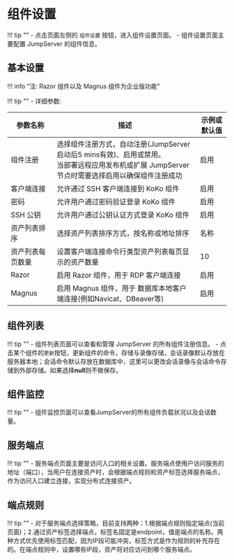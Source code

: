 # 组件设置
!!! tip ""
    - 点击页面左侧的 `组件设置` 按钮，进入组件设置页面。
    - 组件设置页面主要配置 JumpServer 的组件信息。

## 基本设置
!!! info "注: Razor 组件以及 Magnus 组件为企业版功能"

!!! tip ""
    - 详细参数:

| 参数名称         | 描述                                                                 | 示例或默认值 |
|------------------|----------------------------------------------------------------------|--------------|
| 组件注册         | 选择组件注册方式，自动注册(JumpServer启动后5 mins有效)、启用或禁用。<br>当部署远程应用发布机或扩展 JumpServer 节点时需要选择启用以确保组件注册成功                              | 启用         |
| 客户端连接       | 允许通过 SSH 客户端连接到 KoKo 组件                                 | 启用         |
| 密码             | 允许用户通过密码验证登录 KoKo 组件                                 | 启用         |
| SSH 公钥         | 允许用户通过公钥认证方式登录 KoKo 组件                             | 启用         |
| 资产列表排序     | 选择资产列表排序方式，按名称或地址排序                             | 名称         |
| 资产列表每页数量 | 设置客户端连接命令行类型资产列表每页显示的资产数量                                     | 10           |
| Razor            | 启用 Razor 组件，用于 RDP 客户端连接                               | 启用         |
| Magnus          | 启用 Magnus 组件，用于 数据库本地客户端连接(例如Navicat、DBeaver等)                             | 启用         |



## 组件列表
!!! tip ""
    - 组件列表页面可以查看和管理 JumpServer 的所有组件注册信息。
    - 点击某个组件的`更新`按钮，更新组件的命令，存储与录像存储，会话录像默认存放在服务器本地；会话命令默认存放在数据库中，这里可以更改会话录像与会话命令存储到外部存储。如果选择**null**则不做保存。

## 组件监控
!!! tip ""
    - 组件监控页面可以查看JumpServer的所有组件负载状况以及会话数量。

## 服务端点

!!! tip ""
    - 服务端点页面主要是访问入口的相关设置。服务端点使用户访问服务的地址（端口），当用户在连接资产时，会根据端点规则和资产标签选择服务端点，作为访问入口建立连接，实现分布式连接资产。
    
## 端点规则
!!! tip ""
    - 对于服务端点选择策略，目前支持两种：1.根据端点规则指定端点(当前页面)；2.通过资产标签选择端点，标签名固定是endpoint，值是端点的名称。两种方式优先使用标签匹配，因为IP段可能冲突，标签方式是作为规则的补充存在的。在端点规则中，设置哪些IP段，资产将对应访问到哪个服务端点。


